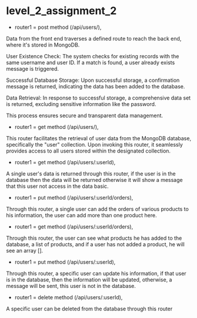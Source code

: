 # level_2_assignment_2

- router1 = post method (/api/users/),

Data from the front end traverses a defined route to reach the back end, where it's stored in MongoDB.

User Existence Check:
The system checks for existing records with the same username and user ID. If a match is found, a user already exists message is triggered.

Successful Database Storage:
Upon successful storage, a confirmation message is returned, indicating the data has been added to the database.

Data Retrieval:
In response to successful storage, a comprehensive data set is returned, excluding sensitive information like the password.

This process ensures secure and transparent data management.

- router1 = get method (/api/users/),

This router facilitates the retrieval of user data from the MongoDB database, specifically the "user" collection. Upon invoking this router, it seamlessly provides access to all users stored within the designated collection.

- router1 = get method (/api/users/:userId),

A single user's data is returned through this router, if the user is in the database then the data will be returned otherwise it will show a message that this user not access in the data basic.

- router1 = put method (/api/users/:userId/orders),

Through this router, a single user can add the orders of various products to his information, the user can add more than one product here.

- router1 = get method (/api/users/:userId/orders),

Through this router, the user can see what products he has added to the database, a list of products, and if a user has not added a product, he will see an array [].

- router1 = put method (/api/users/:userId),

Through this router, a specific user can update his information, if that user is in the database, then the information will be updated, otherwise, a message will be sent, this user is not in the database.

- router1 = delete method (/api/users/:userId),

A specific user can be deleted from the database through this router
